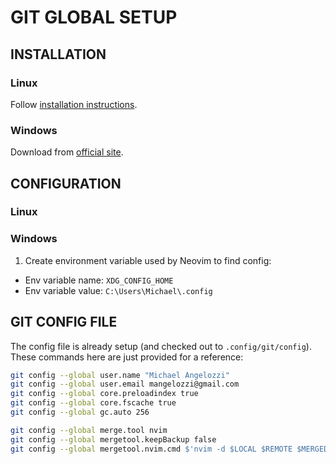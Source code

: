 # GIT GLOBAL SETUP


## INSTALLATION
### Linux
Follow [installation instructions](https://git-scm.com/download/linux).
### Windows
Download from [official site](https://git-scm.com/download/win).

## CONFIGURATION
### Linux
### Windows
1. Create environment variable used by Neovim to find config:
  - Env variable name: `XDG_CONFIG_HOME`
  - Env variable value: `C:\Users\Michael\.config`

## GIT CONFIG FILE
The config file is already setup (and checked out to `.config/git/config`).
These commands here are just provided for a reference:
```bash
git config --global user.name "Michael Angelozzi"
git config --global user.email mangelozzi@gmail.com
git config --global core.preloadindex true
git config --global core.fscache true
git config --global gc.auto 256

git config --global merge.tool nvim
git config --global mergetool.keepBackup false
git config --global mergetool.nvim.cmd $'nvim -d $LOCAL $REMOTE $MERGED -c \'$wincmd w\' -c \'wincmd J\''
```
